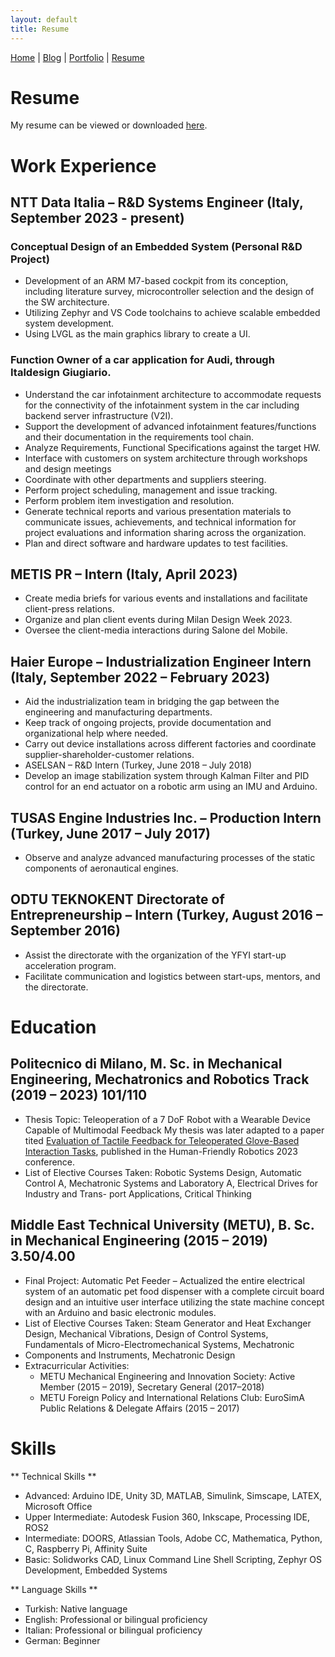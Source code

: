 ```yaml
---
layout: default
title: Resume
---
```


[Home](/) | [Blog](/blog) | [Portfolio](/portfolio) | [Resume](/resume)

# Resume

My resume can be viewed or downloaded [here](assets/doc/CV.pdf).

# Work Experience

## NTT Data Italia – R&D Systems Engineer (Italy, September 2023 - present)

### Conceptual Design of an Embedded System (Personal R&D Project)

- Development of an ARM M7-based cockpit from its conception, including literature survey, microcontroller selection and the design of the SW architecture.
- Utilizing Zephyr and VS Code toolchains to achieve scalable embedded system development.
- Using LVGL as the main graphics library to create a UI.

### Function Owner of a car application for Audi, through Italdesign Giugiario.

- Understand the car infotainment architecture to accommodate requests for the connectivity of the infotainment system in the car including backend server infrastructure (V2I).
- Support the development of advanced infotainment features/functions and their documentation in the requirements tool chain.
- Analyze Requirements, Functional Specifications against the target HW.
- Interface with customers on system architecture through workshops and design meetings
- Coordinate with other departments and suppliers steering.
- Perform project scheduling, management and issue tracking.
- Perform problem item investigation and resolution.
- Generate technical reports and various presentation materials to communicate issues, achievements, and technical information for project evaluations and information sharing across the organization.
- Plan and direct software and hardware updates to test facilities.

## METIS PR – Intern (Italy, April 2023)

- Create media briefs for various events and installations and facilitate client-press relations.
- Organize and plan client events during Milan Design Week 2023.
- Oversee the client-media interactions during Salone del Mobile.

## Haier Europe – Industrialization Engineer Intern (Italy, September 2022 – February 2023)

- Aid the industrialization team in bridging the gap between the engineering and manufacturing departments.
- Keep track of ongoing projects, provide documentation and organizational help where needed.
- Carry out device installations across different factories and coordinate supplier-shareholder-customer relations.
- ASELSAN – R&D Intern (Turkey, June 2018 – July 2018)
- Develop an image stabilization system through Kalman Filter and PID control for an end actuator on a robotic arm using an IMU and Arduino.

## TUSAS Engine Industries Inc. – Production Intern (Turkey, June 2017 – July 2017)

- Observe and analyze advanced manufacturing processes of the static components of aeronautical engines.

## ODTU TEKNOKENT Directorate of Entrepreneurship – Intern (Turkey, August 2016 – September 2016)

- Assist the directorate with the organization of the YFYI start-up acceleration program.
- Facilitate communication and logistics between start-ups, mentors, and the directorate.

# Education

## Politecnico di Milano, M. Sc. in Mechanical Engineering, Mechatronics and Robotics Track (2019 – 2023) 101/110

- Thesis Topic: Teleoperation of a 7 DoF Robot with a Wearable Device Capable of Multimodal Feedback
  My thesis was later adapted to a paper tited [Evaluation of Tactile Feedback for Teleoperated Glove-Based Interaction Tasks](https://doi.org/10.1007/978-3-031-55000-3_6), published in the Human-Friendly Robotics 2023 conference.
- List of Elective Courses Taken: Robotic Systems Design, Automatic Control A, Mechatronic Systems and Laboratory A, Electrical Drives for Industry and Trans- port Applications, Critical Thinking

## Middle East Technical University (METU), B. Sc. in Mechanical Engineering (2015 – 2019) 3.50/4.00

- Final Project: Automatic Pet Feeder – Actualized the entire electrical system of an automatic pet food dispenser with a complete circuit board design and an intuitive user interface utilizing the state machine concept with an Arduino and basic electronic modules.
- List of Elective Courses Taken: Steam Generator and Heat Exchanger Design, Mechanical Vibrations, Design of Control Systems, Fundamentals of Micro-Electromechanical Systems, Mechatronic
- Components and Instruments, Mechatronic Design
- Extracurricular Activities:
  - METU Mechanical Engineering and Innovation Society: Active Member (2015 – 2019), Secretary General (2017–2018)
  - METU Foreign Policy and International Relations Club: EuroSimA Public Relations & Delegate Affairs (2015 – 2017)

# Skills

** Technical Skills **

- Advanced: Arduino IDE, Unity 3D, MATLAB, Simulink, Simscape, LATEX, Microsoft Office
- Upper Intermediate: Autodesk Fusion 360, Inkscape, Processing IDE, ROS2
- Intermediate: DOORS, Atlassian Tools, Adobe CC, Mathematica, Python, C, Raspberry Pi, Affinity Suite
- Basic: Solidworks CAD, Linux Command Line Shell Scripting, Zephyr OS Development, Embedded Systems

** Language Skills **

- Turkish: Native language
- English: Professional or bilingual proficiency
- Italian: Professional or bilingual proficiency
- German: Beginner
